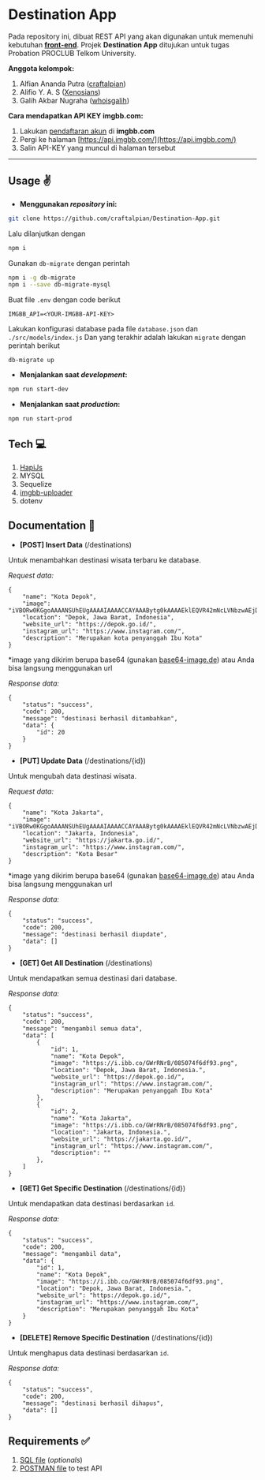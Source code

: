 # Destination App
Pada repository ini, dibuat REST API yang akan digunakan untuk memenuhi kebutuhan __[front-end](https://github.com/whoisgalih/destination-app)__. Projek __Destination App__ ditujukan untuk tugas Probation PROCLUB Telkom University.

__Anggota kelompok:__
1. Alfian Ananda Putra ([craftalpian](https://github.com/craftalpian))
1. Alifio Y. A. S ([Xenosians](https://github.com/Xenosians))
1. Galih Akbar Nugraha ([whoisgalih](https://github.com/whoisgalih))

__Cara mendapatkan API KEY imgbb.com:__
1. Lakukan [pendaftaran akun](https://imgbb.com) di __imgbb.com__
1. Pergi ke halaman [https://api.imgbb.com/](https://api.imgbb.com/)
1. Salin API-KEY yang muncul di halaman tersebut
---

## Usage ✌
* __Menggunakan _repository_ ini:__
```sh
git clone https://github.com/craftalpian/Destination-App.git
```
Lalu dilanjutkan dengan
```sh
npm i
```
Gunakan `db-migrate` dengan perintah
```sh
npm i -g db-migrate
npm i --save db-migrate-mysql
```
Buat file `.env` dengan code berikut
```
IMGBB_API=<YOUR-IMGBB-API-KEY>
```
Lakukan konfigurasi database pada file `database.json` dan `./src/models/index.js`
Dan yang terakhir adalah lakukan `migrate` dengan perintah berikut
```
db-migrate up
```


* __Menjalankan saat _development_:__
```sh
npm run start-dev
```

* __Menjalankan saat _production_:__
```sh
npm run start-prod
```

## Tech 💻
1. [HapiJs](https://hapi.dev/)
1. MYSQL
1. Sequelize
1. [imgbb-uploader](https://www.npmjs.com/package/imgbb-uploader)
1. dotenv

## Documentation 📖
* __[POST] Insert Data__ (/destinations)

Untuk menambahkan destinasi wisata terbaru ke database.

_Request data:_
```
{
    "name": "Kota Depok",
    "image": "iVBORw0KGgoAAAANSUhEUgAAAAIAAAACCAYAAABytg0kAAAAEklEQVR42mNcLVNbzwAEjDAGACcSA4kB6ARiAAAAAElFTkSuQmCC",
    "location": "Depok, Jawa Barat, Indonesia",
    "website_url": "https://depok.go.id/",
    "instagram_url": "https://www.instagram.com/",
    "description": "Merupakan kota penyanggah Ibu Kota"
}
```
*image yang dikirim berupa base64 (gunakan [base64-image.de](https://www.base64-image.de/)) atau Anda bisa langsung menggunakan url

_Response data:_
```
{
    "status": "success",
    "code": 200,
    "message": "destinasi berhasil ditambahkan",
    "data": {
        "id": 20
    }
}
```
* __[PUT] Update Data__ (/destinations/{id})

Untuk mengubah data destinasi wisata.

_Request data:_
```
{
    "name": "Kota Jakarta",
    "image": "iVBORw0KGgoAAAANSUhEUgAAAAIAAAACCAYAAABytg0kAAAAEklEQVR42mNcLVNbzwAEjDAGACcSA4kB6ARiAAAAAElFTkSuQmCC",
    "location": "Jakarta, Indonesia",
    "website_url": "https://jakarta.go.id/",
    "instagram_url": "https://www.instagram.com/",
    "description": "Kota Besar"
}
```
*image yang dikirim berupa base64 (gunakan [base64-image.de](https://www.base64-image.de/)) atau Anda bisa langsung menggunakan url

_Response data:_
```
{
    "status": "success",
    "code": 200,
    "message": "destinasi berhasil diupdate",
    "data": []
}
```
* __[GET] Get All Destination__ (/destinations)

Untuk mendapatkan semua destinasi dari database.

_Response data:_
```
{
    "status": "success",
    "code": 200,
    "message": "mengambil semua data",
    "data": [
        {
            "id": 1,
            "name": "Kota Depok",
            "image": "https://i.ibb.co/GWrRNrB/085074f6df93.png",
            "location": "Depok, Jawa Barat, Indonesia.",
            "website_url": "https://depok.go.id/",
            "instagram_url": "https://www.instagram.com/",
            "description": "Merupakan penyanggah Ibu Kota"
        },
        {
            "id": 2,
            "name": "Kota Jakarta",
            "image": "https://i.ibb.co/GWrRNrB/085074f6df93.png",
            "location": "Jakarta, Indonesia.",
            "website_url": "https://jakarta.go.id/",
            "instagram_url": "https://www.instagram.com/",
            "description": ""
        },
    ]
}
```
* __[GET] Get Specific Destination__ (/destinations/{id})

Untuk mendapatkan data destinasi berdasarkan `id`.

_Response data:_
```
{
    "status": "success",
    "code": 200,
    "message": "mengambil data",
    "data": {
        "id": 1,
        "name": "Kota Depok",
        "image": "https://i.ibb.co/GWrRNrB/085074f6df93.png",
        "location": "Depok, Jawa Barat, Indonesia.",
        "website_url": "https://depok.go.id/",
        "instagram_url": "https://www.instagram.com/",
        "description": "Merupakan penyanggah Ibu Kota"
    }
}
```
* __[DELETE] Remove Specific Destination__ (/destinations/{id})

Untuk menghapus data destinasi berdasarkan `id`.

_Response data:_
```
{
    "status": "success",
    "code": 200,
    "message": "destinasi berhasil dihapus",
    "data": []
}
```

## Requirements ✅
1. [SQL file](https://github.com/craftalpian/Destination-App/blob/main/destination_app.sql) (_optionals_)
1. [POSTMAN file](https://github.com/craftalpian/Destination-App/blob/main/Destination%20App.postman_collection.json) to test API
